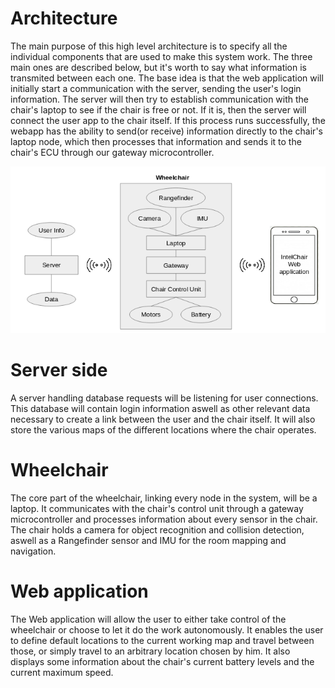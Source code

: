 # Architecture

The main purpose of this high level architecture is to specify all the individual components that are used to make this system work. The three main ones are described below, but it's worth to say what information is transmited between each one. The base idea is that the web application will initially start a communication with the server, sending the user's login information. The server will then try to establish communication with the chair's laptop to see if the chair is free or not. If it is, then the server will connect the user app to the chair itself. If this process runs successfully, the webapp has the ability to send(or receive) information directly to the chair's laptop node, which then processes that information and sends it to the chair's ECU through our gateway microcontroller.

![arch](img/architecture.png)


# Server side

A server handling database requests will be listening for user connections. This database will contain login information aswell as other relevant data necessary to create a link between the user and the chair itself. It will also store the various maps of the different locations where the chair operates.

# Wheelchair

The core part of the wheelchair, linking every node in the system, will be a laptop. It communicates with the chair's control unit through a gateway microcontroller and processes information about every sensor in the chair.
The chair holds a camera for object recognition and collision detection, aswell as a Rangefinder sensor and IMU for the room mapping and navigation.

# Web application

The Web application will allow the user to either take control of the wheelchair or choose to let it do the work autonomously. It enables the user to define default locations to the current working map and travel between those, or simply travel to an arbitrary location chosen by him. It also displays some information about the chair's current battery levels and the current maximum speed.

